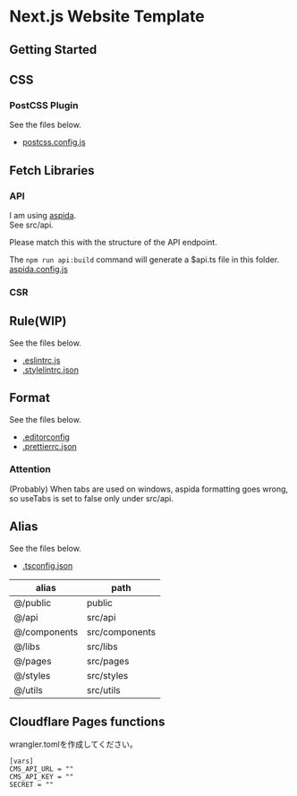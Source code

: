 # Next.js Website Template


## Getting Started

## CSS

### PostCSS Plugin

See the files below.

- [postcss.config.js](./postcss.config.js)

## Fetch Libraries

### API

I am using [aspida](https://github.com/aspida/aspida).  
See src/api.

Please match this with the structure of the API endpoint.

The `npm run api:build` command will generate a $api.ts file in this folder.  
[aspida.config.js](./aspida.config.js)

### CSR



## Rule(WIP)

See the files below.

- [.eslintrc.js](./.eslintrc.js)
- [.stylelintrc.json](./.stylelintrc.json)

## Format

See the files below.

- [.editorconfig](./.editorconfig)
- [.prettierrc.json](./.prettierrc.json)

### Attention

(Probably) When tabs are used on windows, aspida formatting goes wrong, so useTabs is set to false only under src/api.

## Alias

See the files below.

- [.tsconfig.json](./.tsconfig.json)

| alias | path |
| --- | --- |
| @/public | public |
| @/api | src/api |
| @/components | src/components |
| @/libs | src/libs |
| @/pages | src/pages |
| @/styles | src/styles |
| @/utils | src/utils |

## Cloudflare Pages functions

wrangler.tomlを作成してください。

```
[vars]
CMS_API_URL = ""
CMS_API_KEY = ""
SECRET = ""
```
